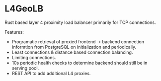 # L4GeoLB
Rust based layer 4 proximity load balancer primarily for TCP connections.

Features:
- Programatic retrieval of proxied frontend -> backend connection informtion from PostgreSQL on initialization and periodically.
- Least connections & distance based connection balancing.
- Limiting connections.
- 10s periodic health checks to determine backend should still be in serving pool.
- REST API to add additional L4 proxies.
